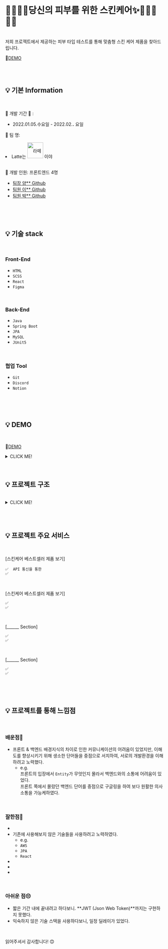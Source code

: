 #  💄👄👠💅당신의 피부를 위한 스킨케어✨🧴💇‍♀️💁‍♀️

<br />
저희 프로젝트에서 제공하는 피부 타입 테스트를 통해 맞춤형 스킨 케어 제품을 찾아드립니다.      

<br />

📍[DEMO]()

<br />
<br />

## 💡 기본 Information

<br />

📌 개발 기간 📆 : 
- 2022.01.05.수요일 - 2022.02.__.__     요일   

📌 팀 명: 
<li style="line-height: 50px;">
Latte는 <img src="https://encrypted-tbn0.gstatic.com/images?q=tbn:ANd9GcQS5_pRZZCW6YgQ9Xleh9OjRsdgwyzwE9l_wA&usqp=CAU" alt="라떼는말이야 이미지" width="50px"  style="" /> 이야
</li>

 
📌 개발 인원: 프론트엔드 4명
- [팀장 양** Github](https://github.com/yanglet/for_your_skin_type)
- [팀원 이** Github](https://github.com/hyeylee/for_your_skin_type)
- [팀원 박** Github](https://github.com/ekfka4863/for_your_skin_type)

<br />
<br />
<br />

## 💡 기술 stack

<br />

### Front-End
- `HTML`
- `SCSS`
- `React`
- `Figma`
<!-- - `` -->

<br />

### Back-End
- `Java`
- `Spring Boot`
- `JPA`
- `MySQL`
- `JUnit5`
<!-- - `AWS` -->


<br />

### 협업 Tool
- `Git`
- `Discord`
- `Notion`
<!-- - `` -->


<br />
<br />
<br />

## 💡 DEMO

<br />

📍[DEMO]()

<details>
  <summary>CLICK ME!</summary>

  - cf. 

  <img src="" alt="" style="" />
  <img src="" alt="" style="" />
  <img src="" alt="" style="" />
    

</details>

<br />
<br />


## 💡 프로젝트 구조

<br />

<details>
  <summary>CLICK ME!</summary>

  - cf. 
  <img src="" alt="" style="" />
  <img src="" alt="" style="" />
  <img src="" alt="" style="" />
    

</details>



<br />
<br />
<br />

## 💡 프로젝트 주요 서비스 

<br/>

<!-- 프론트엔드 -->


[스킨케어 베스트셀러 제품 보기]

	✅  API 통신을 통한
	✅ 

<br />

[스킨케어 베스트셀러 제품 보기]

	✅  
	✅ 

<br />

[______ Section]

	✅  
	✅ 

<br />

<!-- 백엔드 -->

[______ Section]

	✅  
	✅ 


<br />
<br />
<br />


## 💡 프로젝트를 통해 느낌점 
<br />

### 배운점🧐
- 프론트 & 백엔드 배경지식의 차이로 인한 커뮤니케이션의 어려움이 있었지만,
이해도를 향상시키기 위해 생소한 단어들을 중점으로 서치하여, 서로의 개발환경을 이해하려고 노력했다.      
  - e.g.       
  프론트의 입장에서 `Entity`가 무엇인지 몰라서 백엔드와의 소통에 어려움이 있었다.    
  프론트 쪽에서 몰랐던 백엔드 단어를 중점으로 구글링을 하여 보다 원활한 의사소통을 가능케하였다.     

<br />

### 잘한점👏
<!-- - 기획부터 다같이 해서 어떤 기능을 만들지 프론트 / 백엔드가 -->
- 
- 기존에 사용해보지 않은 기술들을 사용하려고 노력하였다.   
  - e.g. 
   - `AWS`
   - `JPA`
   - `React`
- 
- 
- 

<br />

### 아쉬운 점😔
- 짧은 기간 내에 끝내려고 하다보니. **JWT (Json Web Token)**까지는 구현하지 못했다.      
- 익숙하지 않은 기술 스택을 사용하다보니, 일정 딜레이가 있었다. 


<br />


읽어주셔서 감사합니다! 😊
